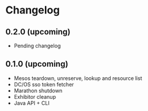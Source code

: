 # Changelog

## 0.2.0 (upcoming)

* Pending changelog

## 0.1.0 (upcoming)

* Mesos teardown, unreserve, lookup and resource list
* DC/OS sso token fetcher
* Marathon shutdown
* Exhibitor cleanup
* Java API + CLI 
